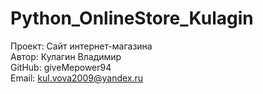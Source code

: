 # Python_OnlineStore_Kulagin
Проект: Сайт интернет-магазина  
Автор: Кулагин Владимир  
GitHub: giveMepower94  
Email: kul.vova2009@yandex.ru  
